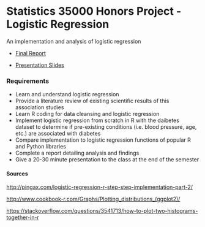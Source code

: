 # Statistics 35000 Honors Project - Logistic Regression
An implementation and analysis of logistic regression

* [Final Report](https://docs.google.com/document/d/1OpseD1n2D5J30dbsrEen-JA2_rlFZ2thCSQSdNpSRkY/edit?usp=sharing)

* [Presentation Slides](https://docs.google.com/presentation/d/1U9j5Nmchp99d3JwePcdlGetrCxHAIjbTFJjF2DUR6Rg/edit?usp=sharing)

### Requirements
* Learn and understand logistic regression
* Provide a literature review of existing scientific results of this association studies
* Learn R coding for data cleansing and logistic regression
* Implement logistic regression from scratch in R with the daibetes dataset to determine if pre-existing conditions (i.e. blood pressure, age, etc.) are associated with diabetes
* Compare implementation to logistic regression functions of popular R and Python libraries
* Complete a report detailing analysis and findings
* Give a 20-30 minute presentation to the class at the end of the semester

#### Sources

http://pingax.com/logistic-regression-r-step-step-implementation-part-2/

http://www.cookbook-r.com/Graphs/Plotting_distributions_(ggplot2)/

https://stackoverflow.com/questions/3541713/how-to-plot-two-histograms-together-in-r
